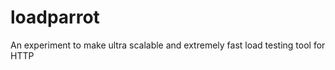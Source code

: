 loadparrot
==========

An experiment to make ultra scalable and extremely fast load testing tool for HTTP